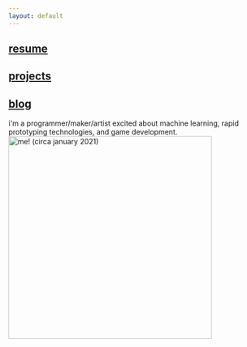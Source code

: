 ```yaml
---
layout: default
---
```

## [resume](../assets/resume)
## [projects](./projects)
## [blog](./blog)
i'm a programmer/maker/artist excited about machine learning, rapid prototyping technologies, and game development.
<img src="../assets/me.jpg" alt="me! (circa january 2021)" width="400"/>


